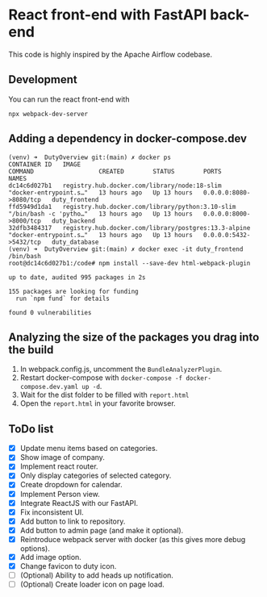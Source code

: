 # React front-end with FastAPI back-end

This code is highly inspired by the Apache Airflow codebase.

## Development

You can run the react front-end with

```shell
npx webpack-dev-server
```

## Adding a dependency in docker-compose.dev

```shell
(venv) ➜  DutyOverview git:(main) ✗ docker ps
CONTAINER ID   IMAGE                                                  COMMAND                  CREATED        STATUS        PORTS                    NAMES
dc14c6d027b1   registry.hub.docker.com/library/node:18-slim           "docker-entrypoint.s…"   13 hours ago   Up 13 hours   0.0.0.0:8080->8080/tcp   duty_frontend
ffd5949d1da1   registry.hub.docker.com/library/python:3.10-slim       "/bin/bash -c 'pytho…"   13 hours ago   Up 13 hours   0.0.0.0:8000->8000/tcp   duty_backend
32dfb3484317   registry.hub.docker.com/library/postgres:13.3-alpine   "docker-entrypoint.s…"   13 hours ago   Up 13 hours   0.0.0.0:5432->5432/tcp   duty_database
(venv) ➜  DutyOverview git:(main) ✗ docker exec -it duty_frontend /bin/bash
root@dc14c6d027b1:/code# npm install --save-dev html-webpack-plugin

up to date, audited 995 packages in 2s

155 packages are looking for funding
  run `npm fund` for details

found 0 vulnerabilities
```

## Analyzing the size of the packages you drag into the build

1. In webpack.config.js, uncomment the `BundleAnalyzerPlugin`.
2. Restart docker-compose with `docker-compose -f docker-compose.dev.yaml up -d`.
3. Wait for the dist folder to be filled with `report.html`
4. Open the `report.html` in your favorite browser.

## ToDo list

- [x] Update menu items based on categories.
- [x] Show image of company.
- [x] Implement react router.
- [x] Only display categories of selected category.
- [x] Create dropdown for calendar.
- [x] Implement Person view.
- [x] Integrate ReactJS with our FastAPI.
- [x] Fix inconsistent UI.
- [x] Add button to link to repository.
- [x] Add button to admin page (and make it optional).
- [x] Reintroduce webpack server with docker (as this gives more debug options).
- [x] Add image option.
- [x] Change favicon to duty icon.
- [ ] (Optional) Ability to add heads up notification.
- [ ] (Optional) Create loader icon on page load.
